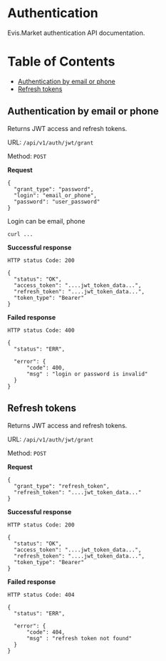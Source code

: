 # Authentication

Evis.Market authentication API documentation.

Table of Contents
=================

* [Authentication by email or phone](#authentication-by-email-or-phone)
* [Refresh tokens](#refresh-tokens)

## Authentication by email or phone

Returns JWT access and refresh tokens.

URL: `/api/v1/auth/jwt/grant`

Method: `POST`

**Request**

    {
      "grant_type": "password",
      "login": "email_or_phone",
      "password": "user_password"
    }

Login can be email, phone

    curl ...


**Successful response**

    HTTP status Code: 200

    {
      "status": "OK",
      "access_token": "....jwt_token_data...",
      "refresh_token": "....jwt_token_data...",
      "token_type": "Bearer"
    }

**Failed response**

    HTTP status Code: 400

    {
      "status": "ERR",

      "error": {
          "code": 400,
          "msg" : "login or password is invalid"
      }
    }


## Refresh tokens

Returns JWT access and refresh tokens.

URL: `/api/v1/auth/jwt/grant`

Method: `POST`

**Request**

    {
      "grant_type": "refresh_token",
      "refresh_token": "....jwt_token_data..."
    }

**Successful response**

    HTTP status Code: 200

    {
      "status": "OK",
      "access_token": "....jwt_token_data...",
      "refresh_token": "....jwt_token_data...",
      "token_type": "Bearer"
    }

**Failed response**

    HTTP status Code: 404

    {
      "status": "ERR",

      "error": {
          "code": 404,
          "msg" : "refresh token not found"
      }
    }
